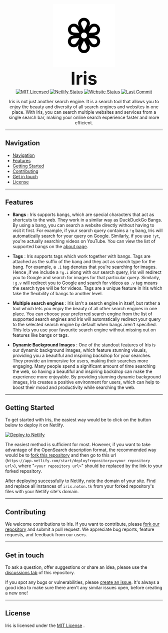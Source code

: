 <div align="center">
  <img src="assets/icon-rounded.png" alt="Iris Logo" width="200"/>
  <h1 style="font-weight: 700; font-size: 4em; margin: 0; padding-top: 0;">Iris</h1>
  <div style="margin-bottom: 1em">
  <a href="https://github.com/sannidhyaroy/iris/blob/main/LICENSE"><img src="https://img.shields.io/github/license/sannidhyaroy/iris.svg" alt="MIT Licensed"></a>
  <a href="https://app.netlify.com/sites/iris-search-engine/deploys"><img src="https://api.netlify.com/api/v1/badges/e51c283f-afe6-47fc-a321-54a069a32e2f/deploy-status" alt="Netlify Status"></a>
  <a href="https://iris.noton.tk"><img src="https://img.shields.io/website?down_color=red&down_message=offline&up_color=blue&up_message=online&url=https%3A%2F%2Firis.noton.tk" alt="Website Status"></a>
  <a href="https://github.com/sannidhyaroy/iris/commits/main"><img src="https://img.shields.io/github/last-commit/sannidhyaroy/iris/main" alt="Last Commit"></a>
  </div>
  <p>
  Iris is not just another search engine. It is a search tool that allows you to enjoy the beauty and diversity of all search engines and websites in one place. With Iris, you can search multiple websites and services from a single search bar, making your online search experience faster and more efficient.
  </p>
</div>

---
## **Navigation**
- [Navigation](#navigation)
- [Features](#features)
- [Getting Started](#getting-started)
- [Contributing](#contributing)
- [Get in touch](#get-in-touch)
- [License](#license)
---
## **Features**
- **Bangs** : Iris supports bangs, which are special characters that act as shortcuts to the web. They work in a similar way as DuckDuckGo Bangs. By using a bang, you can search a website directly without having to visit it first. For example, if your search query contains a `!g` bang, Iris will automatically search for your query on Google. Similarly, if you use `!yt`, you're actually searching videos on YouTube. You can view the list of supported bangs on the [about page](https://iris.noton.tk/about).

- **Tags** : Iris supports tags which work together with bangs. Tags are attached as the suffix of the bang and they act as search type for the bang. For example, a `.i` tag denotes that you're searching for images. Hence ,if we include a `!g.i` along with our search query, Iris will redirect you to Google and search for images for that particular query. Similarly, `!g.v` will redirect you to Google and search for videos as `.v` tag means the search type will be for videos. Tags are a unique feature in Iris which take the flexibility of bangs to another level.

- **Multiple search engines** : Iris isn't a search engine in itself, but rather a tool which lets you enjoy the beauty of all other search engines in one place. You can choose your preferred search engine from the list of supported search engines and Iris will automatically redirect your query to the selected search engine by default when bangs aren't specified. This lets you use your favourite search engine without missing out on features like bangs or tags.

- **Dynamic Background Images** : One of the standout features of Iris is our dynamic background images, which feature stunning visuals, providing you a beautiful and inspiring backdrop for your searches. They provide an immersive for users, making their searches more engaging. Many people spend a significant amount of time searching the web, so having a beautiful and inspiring backdrop can make the experience more enjoyable. By providing stunning dynamic background images, Iris creates a positive environment for users, which can help to boost their mood and productivity while searching the web.

---
## **Getting Started**

To get started with Iris, the easiest way would be to click on the button below to deploy it on Netlify.

[![Deploy to Netlify](https://www.netlify.com/img/deploy/button.svg)](https://app.netlify.com/start/deploy?repository=https://github.com/sannidhyaroy/iris)

The easiest method is sufficient for most. However, if you want to take advantage of the OpenSearch description format, the recommended way would be to [fork this repository](https://github.com/sannidhyaroy/Iris/fork) and then go to this url (`https://app.netlify.com/start/deploy?repository=<your repository url>`), where "`<your repository url>`" should be replaced by the link to your forked repository.

After deploying successfully to Netlify, note the domain of your site. Find and replace all instances of `iris.noton.tk` from your forked repository's files with your Netlify site's domain.

---
## **Contributing**

We welcome contributions to Iris. If you want to contribute, please [fork our repository](https://github.com/sannidhyaroy/Iris/fork) and submit a pull request. We appreciate bug reports, feature requests, and feedback from our users.

---
## **Get in touch**
To ask a question, offer suggestions or share an idea, please use the [discussions tab](https://github.com/sannidhyaroy/Iris/discussions) of this repository.

If you spot any bugs or vulnerabilities, please [create an issue](https://github.com/sannidhyaroy/Iris/issues/). It's always a good idea to make sure there aren't any similar issues open, before creating a new one!

---
## **License**

Iris is licensed under the [MIT License](https://github.com/sannidhyaroy/iris/blob/main/LICENSE) .
